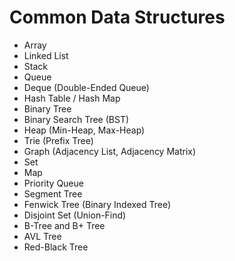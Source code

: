 <!DOCTYPE html>
<html lang="en">
<head>
    <meta charset="UTF-8">
    <meta name="viewport" content="width=device-width, initial-scale=1.0">
    <title>Common Data Structures</title>
</head>
<body>
    <h1>Common Data Structures</h1>
    <ul>
        <li>Array</li>
        <li>Linked List</li>
        <li>Stack</li>
        <li>Queue</li>
        <li>Deque (Double-Ended Queue)</li>
        <li>Hash Table / Hash Map</li>
        <li>Binary Tree</li>
        <li>Binary Search Tree (BST)</li>
        <li>Heap (Min-Heap, Max-Heap)</li>
        <li>Trie (Prefix Tree)</li>
        <li>Graph (Adjacency List, Adjacency Matrix)</li>
        <li>Set</li>
        <li>Map</li>
        <li>Priority Queue</li>
        <li>Segment Tree</li>
        <li>Fenwick Tree (Binary Indexed Tree)</li>
        <li>Disjoint Set (Union-Find)</li>
        <li>B-Tree and B+ Tree</li>
        <li>AVL Tree</li>
        <li>Red-Black Tree</li>
    </ul>
</body>
</html>
